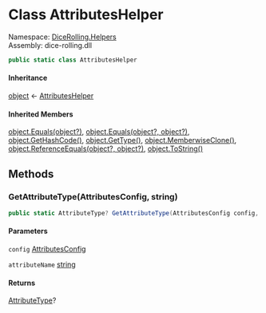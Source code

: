 # <a id="DiceRolling_Helpers_AttributesHelper"></a> Class AttributesHelper

Namespace: [DiceRolling.Helpers](DiceRolling.Helpers.md)  
Assembly: dice\-rolling.dll  

```csharp
public static class AttributesHelper
```

#### Inheritance

[object](https://learn.microsoft.com/dotnet/api/system.object) ← 
[AttributesHelper](DiceRolling.Helpers.AttributesHelper.md)

#### Inherited Members

[object.Equals\(object?\)](https://learn.microsoft.com/dotnet/api/system.object.equals\#system\-object\-equals\(system\-object\)), 
[object.Equals\(object?, object?\)](https://learn.microsoft.com/dotnet/api/system.object.equals\#system\-object\-equals\(system\-object\-system\-object\)), 
[object.GetHashCode\(\)](https://learn.microsoft.com/dotnet/api/system.object.gethashcode), 
[object.GetType\(\)](https://learn.microsoft.com/dotnet/api/system.object.gettype), 
[object.MemberwiseClone\(\)](https://learn.microsoft.com/dotnet/api/system.object.memberwiseclone), 
[object.ReferenceEquals\(object?, object?\)](https://learn.microsoft.com/dotnet/api/system.object.referenceequals), 
[object.ToString\(\)](https://learn.microsoft.com/dotnet/api/system.object.tostring)

## Methods

### <a id="DiceRolling_Helpers_AttributesHelper_GetAttributeType_DiceRolling_Models_Attributes_AttributesConfig_System_String_"></a> GetAttributeType\(AttributesConfig, string\)

```csharp
public static AttributeType? GetAttributeType(AttributesConfig config, string attributeName)
```

#### Parameters

`config` [AttributesConfig](DiceRolling.Models.Attributes.AttributesConfig.md)

`attributeName` [string](https://learn.microsoft.com/dotnet/api/system.string)

#### Returns

 [AttributeType](DiceRolling.Models.Attributes.AttributeType.md)?

